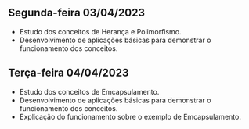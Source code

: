 ## Segunda-feira 03/04/2023

* Estudo dos conceitos de Herança e Polimorfismo.
* Desenvolvimento de aplicações básicas para demonstrar o funcionamento dos conceitos.

## Terça-feira 04/04/2023

* Estudo dos conceitos de Emcapsulamento.
* Desenvolvimento de aplicações básicas para demonstrar o funcionamento dos conceitos.
* Explicação do funcionamento sobre o exemplo de Emcapsulamento.
